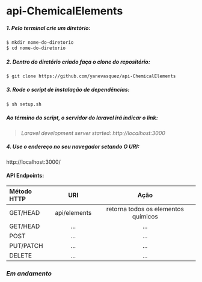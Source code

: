 # api-ChemicalElements

##### 1. Pelo terminal crie um diretório:

```bash
$ mkdir nome-do-diretorio
$ cd nome-do-diretorio
```
##### 2. Dentro do diretório criado faça o clone do repositório:

```bash
$ git clone https://github.com/yanevasquez/api-ChemicalElements
```
##### 3. Rode o script de instalação de dependências:

```bash
$ sh setup.sh
```
##### Ao término do script, o servidor do laravel irá indicar o link:

> *Laravel development server started: http://localhost:3000* 

##### 4. Use o endereço no seu navegador setando O URI:

http://localhost:3000/

#### API Endpoints:

Método HTTP | URI          | Ação
:---------  |:------------:|:----------------------------------:
GET/HEAD    | api/elements |    retorna todos os elementos químicos
GET/HEAD    |  ...         | ...
POST        |  ...         | ...
PUT/PATCH   |  ...         | ...
DELETE      |  ...         | ...
      
### *Em andamento* 